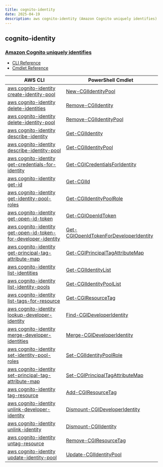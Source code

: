 ```yaml
---
title: cognito-identity
date: 2025-04-19
description: aws cognito-identity (Amazon Cognito uniquely identifies) command/cmdlet list.
---
```


## cognito-identity

### [Amazon Cognito uniquely identifies](https://aws.amazon.com/cognito/)

* [CLI Reference](https://awscli.amazonaws.com/v2/documentation/api/latest/reference/cognito-identity/index.html)
* [Cmdlet Reference](https://docs.aws.amazon.com/powershell/latest/reference/items/Amazon_Cognito_Identity_cmdlets.html)

|AWS CLI|PowerShell Cmdlet|
|----|----|
|[aws cognito-identity create-identity-pool](https://awscli.amazonaws.com/v2/documentation/api/latest/reference/cognito-identity/create-identity-pool.html)|[New-CGIIdentityPool](https://docs.aws.amazon.com/powershell/latest/reference/items/New-CGIIdentityPool.html)|
|[aws cognito-identity delete-identities](https://awscli.amazonaws.com/v2/documentation/api/latest/reference/cognito-identity/delete-identities.html)|[Remove-CGIIdentity](https://docs.aws.amazon.com/powershell/latest/reference/items/Remove-CGIIdentity.html)|
|[aws cognito-identity delete-identity-pool](https://awscli.amazonaws.com/v2/documentation/api/latest/reference/cognito-identity/delete-identity-pool.html)|[Remove-CGIIdentityPool](https://docs.aws.amazon.com/powershell/latest/reference/items/Remove-CGIIdentityPool.html)|
|[aws cognito-identity describe-identity](https://awscli.amazonaws.com/v2/documentation/api/latest/reference/cognito-identity/describe-identity.html)|[Get-CGIIdentity](https://docs.aws.amazon.com/powershell/latest/reference/items/Get-CGIIdentity.html)|
|[aws cognito-identity describe-identity-pool](https://awscli.amazonaws.com/v2/documentation/api/latest/reference/cognito-identity/describe-identity-pool.html)|[Get-CGIIdentityPool](https://docs.aws.amazon.com/powershell/latest/reference/items/Get-CGIIdentityPool.html)|
|[aws cognito-identity get-credentials-for-identity](https://awscli.amazonaws.com/v2/documentation/api/latest/reference/cognito-identity/get-credentials-for-identity.html)|[Get-CGICredentialsForIdentity](https://docs.aws.amazon.com/powershell/latest/reference/items/Get-CGICredentialsForIdentity.html)|
|[aws cognito-identity get-id](https://awscli.amazonaws.com/v2/documentation/api/latest/reference/cognito-identity/get-id.html)|[Get-CGIId](https://docs.aws.amazon.com/powershell/latest/reference/items/Get-CGIId.html)|
|[aws cognito-identity get-identity-pool-roles](https://awscli.amazonaws.com/v2/documentation/api/latest/reference/cognito-identity/get-identity-pool-roles.html)|[Get-CGIIdentityPoolRole](https://docs.aws.amazon.com/powershell/latest/reference/items/Get-CGIIdentityPoolRole.html)|
|[aws cognito-identity get-open-id-token](https://awscli.amazonaws.com/v2/documentation/api/latest/reference/cognito-identity/get-open-id-token.html)|[Get-CGIOpenIdToken](https://docs.aws.amazon.com/powershell/latest/reference/items/Get-CGIOpenIdToken.html)|
|[aws cognito-identity get-open-id-token-for-developer-identity](https://awscli.amazonaws.com/v2/documentation/api/latest/reference/cognito-identity/get-open-id-token-for-developer-identity.html)|[Get-CGIOpenIdTokenForDeveloperIdentity](https://docs.aws.amazon.com/powershell/latest/reference/items/Get-CGIOpenIdTokenForDeveloperIdentity.html)|
|[aws cognito-identity get-principal-tag-attribute-map](https://awscli.amazonaws.com/v2/documentation/api/latest/reference/cognito-identity/get-principal-tag-attribute-map.html)|[Get-CGIPrincipalTagAttributeMap](https://docs.aws.amazon.com/powershell/latest/reference/items/Get-CGIPrincipalTagAttributeMap.html)|
|[aws cognito-identity list-identities](https://awscli.amazonaws.com/v2/documentation/api/latest/reference/cognito-identity/list-identities.html)|[Get-CGIIdentityList](https://docs.aws.amazon.com/powershell/latest/reference/items/Get-CGIIdentityList.html)|
|[aws cognito-identity list-identity-pools](https://awscli.amazonaws.com/v2/documentation/api/latest/reference/cognito-identity/list-identity-pools.html)|[Get-CGIIdentityPoolList](https://docs.aws.amazon.com/powershell/latest/reference/items/Get-CGIIdentityPoolList.html)|
|[aws cognito-identity list-tags-for-resource](https://awscli.amazonaws.com/v2/documentation/api/latest/reference/cognito-identity/list-tags-for-resource.html)|[Get-CGIResourceTag](https://docs.aws.amazon.com/powershell/latest/reference/items/Get-CGIResourceTag.html)|
|[aws cognito-identity lookup-developer-identity](https://awscli.amazonaws.com/v2/documentation/api/latest/reference/cognito-identity/lookup-developer-identity.html)|[Find-CGIDeveloperIdentity](https://docs.aws.amazon.com/powershell/latest/reference/items/Find-CGIDeveloperIdentity.html)|
|[aws cognito-identity merge-developer-identities](https://awscli.amazonaws.com/v2/documentation/api/latest/reference/cognito-identity/merge-developer-identities.html)|[Merge-CGIDeveloperIdentity](https://docs.aws.amazon.com/powershell/latest/reference/items/Merge-CGIDeveloperIdentity.html)|
|[aws cognito-identity set-identity-pool-roles](https://awscli.amazonaws.com/v2/documentation/api/latest/reference/cognito-identity/set-identity-pool-roles.html)|[Set-CGIIdentityPoolRole](https://docs.aws.amazon.com/powershell/latest/reference/items/Set-CGIIdentityPoolRole.html)|
|[aws cognito-identity set-principal-tag-attribute-map](https://awscli.amazonaws.com/v2/documentation/api/latest/reference/cognito-identity/set-principal-tag-attribute-map.html)|[Set-CGIPrincipalTagAttributeMap](https://docs.aws.amazon.com/powershell/latest/reference/items/Set-CGIPrincipalTagAttributeMap.html)|
|[aws cognito-identity tag-resource](https://awscli.amazonaws.com/v2/documentation/api/latest/reference/cognito-identity/tag-resource.html)|[Add-CGIResourceTag](https://docs.aws.amazon.com/powershell/latest/reference/items/Add-CGIResourceTag.html)|
|[aws cognito-identity unlink-developer-identity](https://awscli.amazonaws.com/v2/documentation/api/latest/reference/cognito-identity/unlink-developer-identity.html)|[Dismount-CGIDeveloperIdentity](https://docs.aws.amazon.com/powershell/latest/reference/items/Dismount-CGIDeveloperIdentity.html)|
|[aws cognito-identity unlink-identity](https://awscli.amazonaws.com/v2/documentation/api/latest/reference/cognito-identity/unlink-identity.html)|[Dismount-CGIIdentity](https://docs.aws.amazon.com/powershell/latest/reference/items/Dismount-CGIIdentity.html)|
|[aws cognito-identity untag-resource](https://awscli.amazonaws.com/v2/documentation/api/latest/reference/cognito-identity/untag-resource.html)|[Remove-CGIResourceTag](https://docs.aws.amazon.com/powershell/latest/reference/items/Remove-CGIResourceTag.html)|
|[aws cognito-identity update-identity-pool](https://awscli.amazonaws.com/v2/documentation/api/latest/reference/cognito-identity/update-identity-pool.html)|[Update-CGIIdentityPool](https://docs.aws.amazon.com/powershell/latest/reference/items/Update-CGIIdentityPool.html)|

